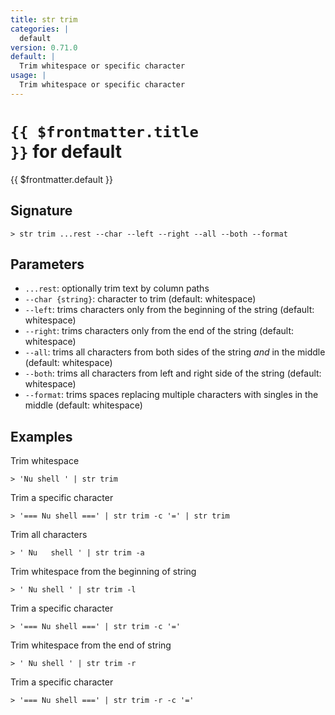 ```yaml
---
title: str trim
categories: |
  default
version: 0.71.0
default: |
  Trim whitespace or specific character
usage: |
  Trim whitespace or specific character
---
```


# <code>{{ $frontmatter.title }}</code> for default

<div class='command-title'>{{ $frontmatter.default }}</div>

## Signature

```> str trim ...rest --char --left --right --all --both --format```

## Parameters

 -  `...rest`: optionally trim text by column paths
 -  `--char {string}`: character to trim (default: whitespace)
 -  `--left`: trims characters only from the beginning of the string (default: whitespace)
 -  `--right`: trims characters only from the end of the string (default: whitespace)
 -  `--all`: trims all characters from both sides of the string *and* in the middle (default: whitespace)
 -  `--both`: trims all characters from left and right side of the string (default: whitespace)
 -  `--format`: trims spaces replacing multiple characters with singles in the middle (default: whitespace)

## Examples

Trim whitespace
```shell
> 'Nu shell ' | str trim
```

Trim a specific character
```shell
> '=== Nu shell ===' | str trim -c '=' | str trim
```

Trim all characters
```shell
> ' Nu   shell ' | str trim -a
```

Trim whitespace from the beginning of string
```shell
> ' Nu shell ' | str trim -l
```

Trim a specific character
```shell
> '=== Nu shell ===' | str trim -c '='
```

Trim whitespace from the end of string
```shell
> ' Nu shell ' | str trim -r
```

Trim a specific character
```shell
> '=== Nu shell ===' | str trim -r -c '='
```
